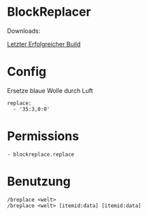 BlockReplacer
==========

Downloads:

[Letzter Erfolgreicher Build](http://ci.skymine.de/job/BlockReplacer/lastSuccessfulBuild/)


Config
==========
Ersetze blaue Wolle durch Luft
```
replace:
  - '35:3,0:0'
```

Permissions
==========
```
- blockreplace.replace
```
Benutzung
==========
```
/breplace <welt>
/breplace <welt> [itemid:data] [itemid:data]
```
